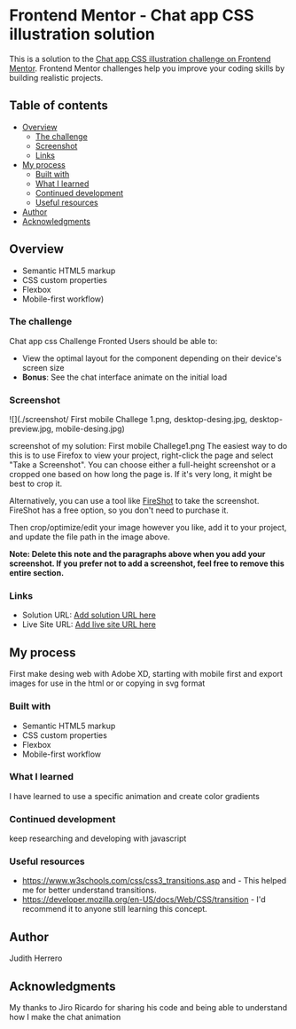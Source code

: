 # Frontend Mentor - Chat app CSS illustration solution

This is a solution to the [Chat app CSS illustration challenge on Frontend Mentor](https://www.frontendmentor.io/challenges/chat-app-css-illustration-O5auMkFqY). Frontend Mentor challenges help you improve your coding skills by building realistic projects. 

## Table of contents

- [Overview](#overview)
  - [The challenge](#the-challenge)
  - [Screenshot](#screenshot)
  - [Links](#links)
- [My process](#my-process)
  - [Built with](#built-with)
  - [What I learned](#what-i-learned)
  - [Continued development](#continued-development)
  - [Useful resources](#useful-resources)
- [Author](#author)
- [Acknowledgments](#acknowledgments)



## Overview

- Semantic HTML5 markup
- CSS custom properties
- Flexbox
- Mobile-first workflow)

  
### The challenge

Chat app css Challenge Fronted
Users should be able to:

- View the optimal layout for the component depending on their device's screen size
- **Bonus**: See the chat interface animate on the initial load

### Screenshot

![](./screenshot/ First mobile Challege 1.png, desktop-desing.jpg, desktop-preview.jpg, mobile-desing.jpg)

 screenshot of my solution: First mobile Challege1.png
 The easiest way to do this is to use Firefox to view your project, right-click the page and select "Take a Screenshot". You can choose either a full-height screenshot or a cropped one based on how long the page is. If it's very long, it might be best to crop it.

Alternatively, you can use a tool like [FireShot](https://getfireshot.com/) to take the screenshot. FireShot has a free option, so you don't need to purchase it. 

Then crop/optimize/edit your image however you like, add it to your project, and update the file path in the image above.

**Note: Delete this note and the paragraphs above when you add your screenshot. If you prefer not to add a screenshot, feel free to remove this entire section.**

### Links

- Solution URL: [Add solution URL here](https://your-solution-url.com)
- Live Site URL: [Add live site URL here](https://your-live-site-url.com)

## My process
 First make desing web with Adobe XD, starting with mobile first  and export images for use in the html or or copying in svg format

### Built with

- Semantic HTML5 markup
- CSS custom properties
- Flexbox
- Mobile-first workflow


### What I learned

I have learned to use a specific animation and create color gradients

### Continued development

keep researching and developing with javascript


### Useful resources

- https://www.w3schools.com/css/css3_transitions.asp  and - This helped me for better understand transitions.
- https://developer.mozilla.org/en-US/docs/Web/CSS/transition -  I'd recommend it to anyone still learning this concept.

## Author
Judith Herrero


## Acknowledgments

My thanks to Jiro Ricardo for sharing his code and being able to understand how I make the chat animation

